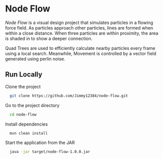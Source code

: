 
# Node Flow

*Node Flow* is a visual design project that simulates particles in a flowing force 
field. As particles approach other particles, lines are formed when within a close distance.
When three particles are within proximity, the area is shaded in to show a deeper 
connection. 

Quad Trees are used to efficiently calculate nearby particles every frame using a 
local search. Meanwhile, Movement is controlled by a vector field generated using 
perlin noise. 


## Run Locally

Clone the project

```bash
  git clone https://github.com/Jimmy12384/node-flow.git
```

Go to the project directory

```bash
  cd node-flow
```

Install dependencies

```bash
  mvn clean install
```

Start the application from the JAR

```bash
  java -jar target/node-flow-1.0.0.jar
```

